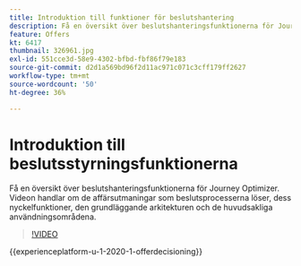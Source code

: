 ```yaml
---
title: Introduktion till funktioner för beslutshantering
description: Få en översikt över beslutshanteringsfunktionerna för Journey Optimizer.
feature: Offers
kt: 6417
thumbnail: 326961.jpg
exl-id: 551cce3d-58e9-4302-bfbd-fbf86f79e183
source-git-commit: d2d1a569bd96f2d11ac971c071c3cff179ff2627
workflow-type: tm+mt
source-wordcount: '50'
ht-degree: 36%

---
```


# Introduktion till beslutsstyrningsfunktionerna

Få en översikt över beslutshanteringsfunktionerna för Journey Optimizer. Videon handlar om de affärsutmaningar som beslutsprocesserna löser, dess nyckelfunktioner, den grundläggande arkitekturen och de huvudsakliga användningsområdena.


>[!VIDEO](https://video.tv.adobe.com/v/326961?quality=12&learn=on)

{{experienceplatform-u-1-2020-1-offerdecisioning}}

